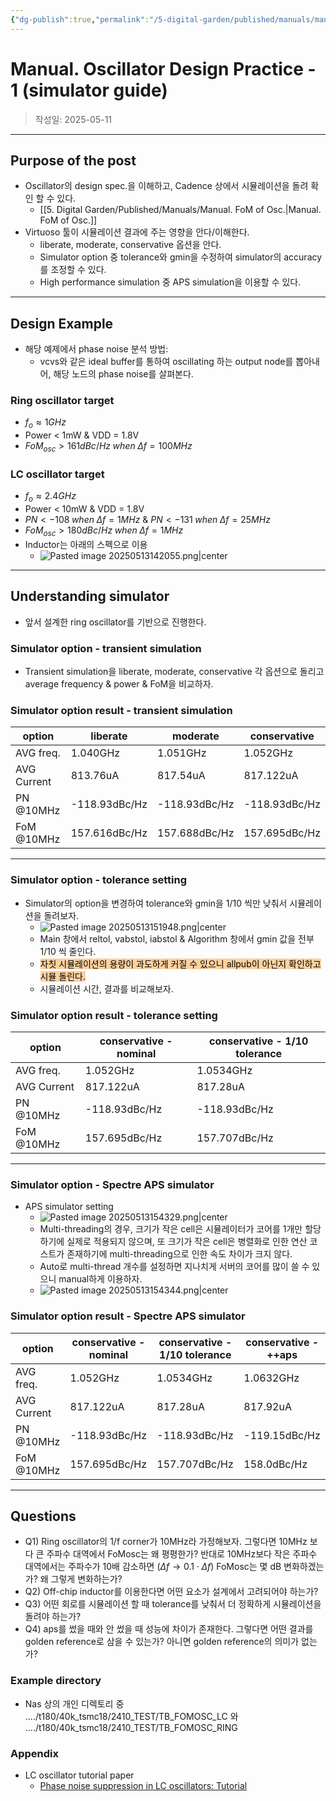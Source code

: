 ```yaml
---
{"dg-publish":true,"permalink":"/5-digital-garden/published/manuals/manual-oscillator-design-practice-1-simulator-guide/","created":"2025-05-11T14:57:48.114+09:00"}
---
```



# Manual. Oscillator Design Practice - 1 (simulator guide)

> 작성일: 2025-05-11

----
## Purpose of the post
- Oscillator의 design spec.을 이해하고, Cadence 상에서 시뮬레이션을 돌려 확인 할 수 있다.
	- [[5. Digital Garden/Published/Manuals/Manual. FoM of Osc.\|Manual. FoM of Osc.]]
- Virtuoso 툴이 시뮬레이션 결과에 주는 영향을 안다/이해한다.
	- liberate, moderate, conservative 옵션을 안다.
	- Simulator option 중 tolerance와 gmin을 수정하여 simulator의 accuracy를 조정할 수 있다.
	- High performance simulation 중 APS simulation을 이용할 수 있다.



--------------------
## Design Example

- 해당 예제에서 phase noise 분석 방법:
	- vcvs와 같은 ideal buffer를 통하여 oscillating 하는 output node를 뽑아내어, 해당 노드의 phase noise를 살펴본다.
### Ring oscillator target
- $f_{o} \approx 1GHz$
- Power < 1mW & VDD = 1.8V
- $FoM_{osc} > 161dBc/Hz \;when\;\Delta f=100MHz$

### LC oscillator target
- $f_{o} \approx 2.4GHz$
- Power < 10mW & VDD = 1.8V
- $PN < -108 \;when\;\Delta f=1MHz$ & $PN < -131 \;when\;\Delta f=25MHz$
- $FoM_{osc} > 180dBc/Hz \;when\;\Delta f=1MHz$
- Inductor는 아래의 스펙으로 이용
	- ![Pasted image 20250513142055.png|center](/img/user/0.%20TOOLS/00.%20Attechments/Pasted%20image%2020250513142055.png)



--------------
## Understanding simulator

- 앞서 설계한 ring oscillator를 기반으로 진행한다.

### Simulator option - transient simulation
- Transient simulation을 liberate, moderate, conservative 각 옵션으로 돌리고 average frequency & power & FoM을 비교하자.

### Simulator option result  - transient simulation

| option      | liberate      | moderate      | conservative  |
| ----------- | ------------- | ------------- | ------------- |
| AVG freq.   | 1.040GHz      | 1.051GHz      | 1.052GHz      |
| AVG Current | 813.76uA      | 817.54uA      | 817.122uA     |
| PN @10MHz   | -118.93dBc/Hz | -118.93dBc/Hz | -118.93dBc/Hz |
| FoM @10MHz  | 157.616dBc/Hz | 157.688dBc/Hz | 157.695dBc/Hz |

----------------------------------------

### Simulator option - tolerance setting
- Simulator의 option을 변경하여 tolerance와 gmin을 1/10 씩만 낮춰서 시뮬레이션을 돌려보자.
	- ![Pasted image 20250513151948.png|center](/img/user/0.%20TOOLS/00.%20Attechments/Pasted%20image%2020250513151948.png)
	- Main 창에서 reltol, vabstol, iabstol & Algorithm 창에서 gmin 값을 전부 1/10 씩 줄인다.
	- <mark style="background: #FFB86CA6;">자칫 시뮬레이션의 용량이 과도하게 커질 수 있으니 allpub이 아닌지 확인하고 시뮬 돌린다.</mark>
	- 시뮬레이션 시간, 결과를 비교해보자.

### Simulator option result - tolerance setting

| option      | conservative - nominal | conservative - 1/10 tolerance |
| ----------- | ---------------------- | ----------------------------- |
| AVG freq.   | 1.052GHz               | 1.0534GHz                     |
| AVG Current | 817.122uA              | 817.28uA                      |
| PN @10MHz   | -118.93dBc/Hz          | -118.93dBc/Hz                 |
| FoM @10MHz  | 157.695dBc/Hz          | 157.707dBc/Hz                 |

------------------------------------------------------------

### Simulator option - Spectre APS simulator
- APS simulator setting 
	- ![Pasted image 20250513154329.png|center](/img/user/0.%20TOOLS/00.%20Attechments/Pasted%20image%2020250513154329.png)
	- Multi-threading의 경우, 크기가 작은 cell은 시뮬레이터가 코어를 1개만 할당하기에 실제로 적용되지 않으며, 또 크기가 작은 cell은 병렬화로 인한 연산 코스트가 존재하기에 multi-threading으로 인한 속도 차이가 크지 않다.
	- Auto로 multi-thread 개수를 설정하면 지나치게 서버의 코어를 많이 쓸 수 있으니 manual하게 이용하자.
	- ![Pasted image 20250513154344.png|center](/img/user/0.%20TOOLS/00.%20Attechments/Pasted%20image%2020250513154344.png)
### Simulator option result - Spectre APS simulator

| option      | conservative - nominal | conservative - 1/10 tolerance | conservative - ++aps |
| ----------- | ---------------------- | ----------------------------- | -------------------- |
| AVG freq.   | 1.052GHz               | 1.0534GHz                     | 1.0632GHz            |
| AVG Current | 817.122uA              | 817.28uA                      | 817.92uA             |
| PN @10MHz   | -118.93dBc/Hz          | -118.93dBc/Hz                 | -119.15dBc/Hz        |
| FoM @10MHz  | 157.695dBc/Hz          | 157.707dBc/Hz                 | 158.0dBc/Hz          |


-------------------------------
## Questions
- Q1) Ring oscillator의 1/f corner가 10MHz라 가정해보자. 그렇다면 10MHz 보다 큰 주파수 대역에서 FoMosc는 왜 평평한가? 반대로 10MHz보다 작은 주파수 대역에서는 주파수가 10배 감소하면 ($\Delta f \rightarrow 0.1\cdot \Delta f$) FoMosc는 몇 dB 변화하겠는가? 왜 그렇게 변화하는가?
- Q2) Off-chip inductor를 이용한다면 어떤 요소가 설계에서 고려되어야 하는가?
- Q3) 어떤 회로를 시뮬레이션 할 때 tolerance를 낮춰서 더 정확하게 시뮬레이션을 돌려야 하는가?
- Q4) aps를 썼을 때와 안 썼을 때 성능에 차이가 존재한다. 그렇다면 어떤 결과를 golden reference로 삼을 수 있는가? 아니면 golden reference의 의미가 없는가?

### Example directory
- Nas 상의 개인 디렉토리 중 ..../t180/40k_tsmc18/2410_TEST/TB_FOMOSC_LC 와 ..../t180/40k_tsmc18/2410_TEST/TB_FOMOSC_RING

### Appendix
- LC oscillator tutorial paper
	- [Phase noise suppression in LC oscillators: Tutorial](https://onlinelibrary.wiley.com/doi/epdf/10.1002/cta.3097)

